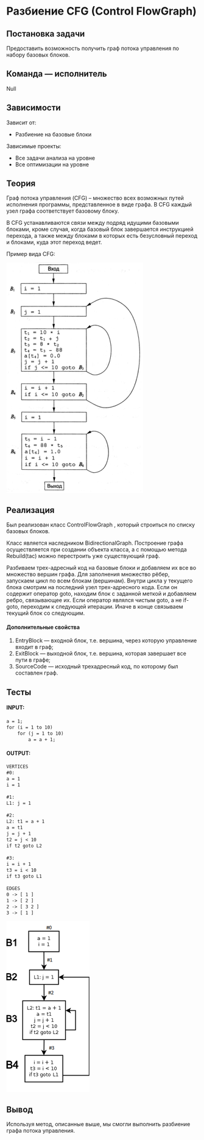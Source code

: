 # Разбиение CFG (Control FlowGraph)

## Постановка задачи
Предоставить возможность получить граф потока управления по
набору базовых блоков.

## Команда — исполнитель
Null

## Зависимости
Зависит от:
- Разбиение на базовые блоки

Зависимые проекты:
- Все задачи анализа на уровне
- Все оптимизации на уровне

## Теория

Граф потока управления (CFG) – множество всех возможных путей
исполнения программы, представленное в виде графa.
В CFG каждый узел графа соответствует базовому
блоку.

В CFG устанавливаются связи между подряд
идущими базовыми блоками, кроме случая, когда базовый блок
завершается инструкцией перехода, а также между блоками в которых
есть безусловный переход и блоками, куда этот переход ведет.

Пример вида CFG:

![](../images/31-teamNull-1.png)

## Реализация

Был реализован класс ControlFlowGraph , который
строиться по списку базовых блоков.

Класс является наследником BidirectionalGraph. 
Построение графа осуществляется при создании объекта класса, 
а с помощью метода Rebuild(tac) можно перестроить уже существующий граф.

Разбиваем трех-адресный код на базовые блоки и добавляем их все во множество вершин графа.
Для заполнения множество рёбер, запускаем цикл по всем блокам (вершинам). Внутри цикла у текущего блока смотрим на последний узел трех-адресного кода. Если он содержит оператор goto, находим блок с заданной меткой и добавляем ребро, связывающее их. Если оператор являлся чистым goto, а не if-goto, переходим к следующей итерации. Иначе в конце связываем текущий блок со следующим.

#### Дополнительные свойства

1. EntryBlock — входной блок, т.е. вершина, через которую управление входит в граф;
2. ExitBlock — выходной блок, т.е. вершина, которая завершает все пути в графе;
3. SourceCode — исходный трехадресный код, по которому был составлен граф.

## Тесты

#### INPUT:
```
a = 1;
for (i = 1 to 10)
	for (j = 1 to 10)
		a = a + 1;
```

#### OUTPUT:

```
VERTICES
#0:
a = 1  
i = 1  

#1:
L1: j = 1  

#2:
L2: t1 = a + 1
a = t1  
j = j + 1
t2 = j < 10
if t2 goto L2

#3:
i = i + 1
t3 = i < 10
if t3 goto L1

EDGES
0 -> [ 1 ]
1 -> [ 2 ]
2 -> [ 3 2 ]
3 -> [ 1 ]
```

![](../images/31-teamNull-2.png)

## Вывод
Используя метод, описанные выше, мы смогли выполнить разбиение графa потока управления. 
